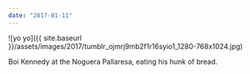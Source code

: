 ```yaml
---
date: "2017-01-11"
---
```


![yo yo]({{ site.baseurl }}/assets/images/2017/tumblr_ojmrj9mb2f1r16syio1_1280-768x1024.jpg)

Boi Kennedy at the Noguera Pallaresa, eating his hunk of bread.
